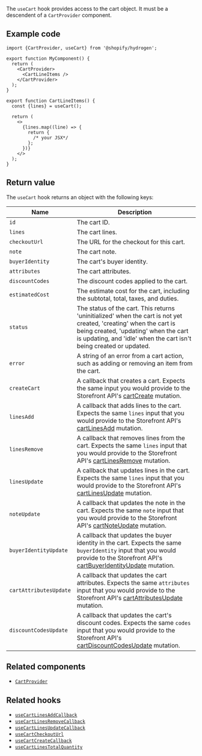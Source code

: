 <!-- This file is generated from the source code. Edit the files in /packages/hydrogen/src/hooks/useCart and run 'yarn generate-docs' at the root of this repo. -->

The `useCart` hook provides access to the cart object. It must be a descendent of a `CartProvider` component.

## Example code

```tsx
import {CartProvider, useCart} from '@shopify/hydrogen';

export function MyComponent() {
  return (
    <CartProvider>
      <CartLineItems />
    </CartProvider>
  );
}

export function CartLineItems() {
  const {lines} = useCart();

  return (
    <>
      {lines.map((line) => {
        return {
          /* your JSX*/
        };
      })}
    </>
  );
}
```

## Return value

The `useCart` hook returns an object with the following keys:

| Name                   | Description                                                                                                                                                                                                                               |
| ---------------------- | ----------------------------------------------------------------------------------------------------------------------------------------------------------------------------------------------------------------------------------------- |
| `id`                   | The cart ID.                                                                                                                                                                                                                              |
| `lines`                | The cart lines.                                                                                                                                                                                                                           |
| `checkoutUrl`          | The URL for the checkout for this cart.                                                                                                                                                                                                   |
| `note`                 | The cart note.                                                                                                                                                                                                                            |
| `buyerIdentity`        | The cart's buyer identity.                                                                                                                                                                                                                |
| `attributes`           | The cart attributes.                                                                                                                                                                                                                      |
| `discountCodes`        | The discount codes applied to the cart.                                                                                                                                                                                                   |
| `estimatedCost`        | The estimate cost for the cart, including the subtotal, total, taxes, and duties.                                                                                                                                                         |
| `status`               | The status of the cart. This returns 'uninitialized' when the cart is not yet created, 'creating' when the cart is being created, 'updating' when the cart is updating, and 'idle' when the cart isn't being created or updated.          |
| `error`                | A string of an error from a cart action, such as adding or removing an item from the cart.                                                                                                                                                |
| `createCart`           | A callback that creates a cart. Expects the same input you would provide to the Storefront API's [cartCreate](/api/storefront/reference/cart/cartcreate) mutation.                                                                        |
| `linesAdd`             | A callback that adds lines to the cart. Expects the same `lines` input that you would provide to the Storefront API's [cartLinesAdd](/api/storefront/reference/cart/cartlinesadd) mutation.                                               |
| `linesRemove`          | A callback that removes lines from the cart. Expects the same `lines` input that you would provide to the Storefront API's [cartLinesRemove](/api/storefront/reference/cart/cartlinesremove) mutation.                                    |
| `linesUpdate`          | A callback that updates lines in the cart. Expects the same `lines` input that you would provide to the Storefront API's [cartLinesUpdate](/api/storefront/reference/cart/cartlinesupdate) mutation.                                      |
| `noteUpdate`           | A callback that updates the note in the cart. Expects the same `note` input that you would provide to the Storefront API's [cartNoteUpdate](/api/storefront/reference/cart/cartnoteupdate) mutation.                                      |
| `buyerIdentityUpdate`  | A callback that updates the buyer identity in the cart. Expects the same `buyerIdentity` input that you would provide to the Storefront API's [cartBuyerIdentityUpdate](/api/storefront/reference/cart/cartbuyeridentityupdate) mutation. |
| `cartAttributesUpdate` | A callback that updates the cart attributes. Expects the same `attributes` input that you would provide to the Storefront API's [cartAttributesUpdate](/api/storefront/reference/cart/cartattributesupdate) mutation.                     |
| `discountCodesUpdate`  | A callback that updates the cart's discount codes. Expects the same `codes` input that you would provide to the Storefront API's [cartDiscountCodesUpdate](/api/storefront/reference/cart/cartdiscountcodesupdate) mutation.              |

## Related components

- [`CartProvider`](/api/hydrogen/components/cart/cartprovider)

## Related hooks

- [`useCartLinesAddCallback`](/api/hydrogen/hooks/cart/usecartlinesaddcallback)
- [`useCartLinesRemoveCallback`](/api/hydrogen/hooks/cart/usecartlinesremovecallback)
- [`useCartLinesUpdateCallback`](/api/hydrogen/hooks/cart/usecartlinesupdatecallback)
- [`useCartCheckoutUrl`](/api/hydrogen/hooks/cart/usecartcheckouturl)
- [`useCartCreateCallback`](/api/hydrogen/hooks/cart/usecartcreatecallback)
- [`useCartLinesTotalQuantity`](/api/hydrogen/hooks/cart/usecartlinestotalquantity)
